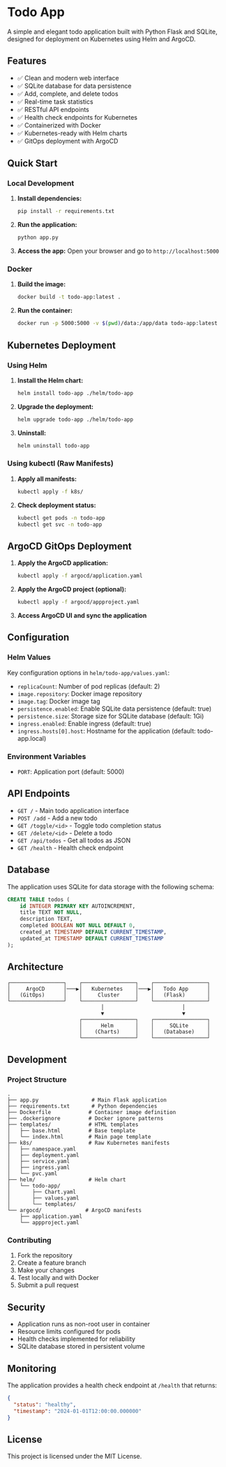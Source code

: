 # Todo App

A simple and elegant todo application built with Python Flask and SQLite, designed for deployment on Kubernetes using Helm and ArgoCD.

## Features

- ✅ Clean and modern web interface
- ✅ SQLite database for data persistence
- ✅ Add, complete, and delete todos
- ✅ Real-time task statistics
- ✅ RESTful API endpoints
- ✅ Health check endpoints for Kubernetes
- ✅ Containerized with Docker
- ✅ Kubernetes-ready with Helm charts
- ✅ GitOps deployment with ArgoCD

## Quick Start

### Local Development

1. **Install dependencies:**
   ```bash
   pip install -r requirements.txt
   ```

2. **Run the application:**
   ```bash
   python app.py
   ```

3. **Access the app:**
   Open your browser and go to `http://localhost:5000`

### Docker

1. **Build the image:**
   ```bash
   docker build -t todo-app:latest .
   ```

2. **Run the container:**
   ```bash
   docker run -p 5000:5000 -v $(pwd)/data:/app/data todo-app:latest
   ```

## Kubernetes Deployment

### Using Helm

1. **Install the Helm chart:**
   ```bash
   helm install todo-app ./helm/todo-app
   ```

2. **Upgrade the deployment:**
   ```bash
   helm upgrade todo-app ./helm/todo-app
   ```

3. **Uninstall:**
   ```bash
   helm uninstall todo-app
   ```

### Using kubectl (Raw Manifests)

1. **Apply all manifests:**
   ```bash
   kubectl apply -f k8s/
   ```

2. **Check deployment status:**
   ```bash
   kubectl get pods -n todo-app
   kubectl get svc -n todo-app
   ```

## ArgoCD GitOps Deployment

1. **Apply the ArgoCD application:**
   ```bash
   kubectl apply -f argocd/application.yaml
   ```

2. **Apply the ArgoCD project (optional):**
   ```bash
   kubectl apply -f argocd/appproject.yaml
   ```

3. **Access ArgoCD UI and sync the application**

## Configuration

### Helm Values

Key configuration options in `helm/todo-app/values.yaml`:

- `replicaCount`: Number of pod replicas (default: 2)
- `image.repository`: Docker image repository
- `image.tag`: Docker image tag
- `persistence.enabled`: Enable SQLite data persistence (default: true)
- `persistence.size`: Storage size for SQLite database (default: 1Gi)
- `ingress.enabled`: Enable ingress (default: true)
- `ingress.hosts[0].host`: Hostname for the application (default: todo-app.local)

### Environment Variables

- `PORT`: Application port (default: 5000)

## API Endpoints

- `GET /` - Main todo application interface
- `POST /add` - Add a new todo
- `GET /toggle/<id>` - Toggle todo completion status
- `GET /delete/<id>` - Delete a todo
- `GET /api/todos` - Get all todos as JSON
- `GET /health` - Health check endpoint

## Database

The application uses SQLite for data storage with the following schema:

```sql
CREATE TABLE todos (
    id INTEGER PRIMARY KEY AUTOINCREMENT,
    title TEXT NOT NULL,
    description TEXT,
    completed BOOLEAN NOT NULL DEFAULT 0,
    created_at TIMESTAMP DEFAULT CURRENT_TIMESTAMP,
    updated_at TIMESTAMP DEFAULT CURRENT_TIMESTAMP
);
```

## Architecture

```
┌─────────────────┐    ┌─────────────────┐    ┌─────────────────┐
│     ArgoCD      │───▶│   Kubernetes    │───▶│   Todo App      │
│   (GitOps)      │    │     Cluster     │    │   (Flask)       │
└─────────────────┘    └─────────────────┘    └─────────────────┘
                              │                         │
                              ▼                         ▼
                       ┌─────────────────┐    ┌─────────────────┐
                       │      Helm       │    │     SQLite      │
                       │    (Charts)     │    │   (Database)    │
                       └─────────────────┘    └─────────────────┘
```

## Development

### Project Structure

```
.
├── app.py                 # Main Flask application
├── requirements.txt       # Python dependencies
├── Dockerfile            # Container image definition
├── .dockerignore         # Docker ignore patterns
├── templates/            # HTML templates
│   ├── base.html         # Base template
│   └── index.html        # Main page template
├── k8s/                  # Raw Kubernetes manifests
│   ├── namespace.yaml
│   ├── deployment.yaml
│   ├── service.yaml
│   ├── ingress.yaml
│   └── pvc.yaml
├── helm/                 # Helm chart
│   └── todo-app/
│       ├── Chart.yaml
│       ├── values.yaml
│       └── templates/
└── argocd/              # ArgoCD manifests
    ├── application.yaml
    └── appproject.yaml
```

### Contributing

1. Fork the repository
2. Create a feature branch
3. Make your changes
4. Test locally and with Docker
5. Submit a pull request

## Security

- Application runs as non-root user in container
- Resource limits configured for pods
- Health checks implemented for reliability
- SQLite database stored in persistent volume

## Monitoring

The application provides a health check endpoint at `/health` that returns:

```json
{
  "status": "healthy",
  "timestamp": "2024-01-01T12:00:00.000000"
}
```

## License

This project is licensed under the MIT License.
